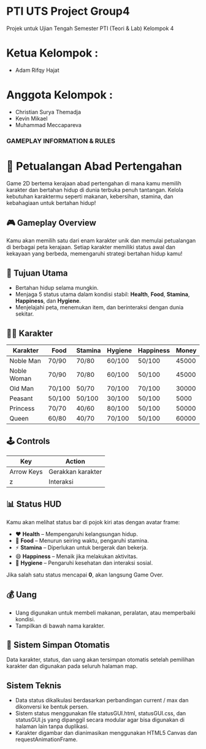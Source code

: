 # PTI UTS Project Group4
 Projek untuk Ujian Tengah Semester PTI (Teori & Lab) Kelompok 4

# Ketua Kelompok : 
- Adam Rifqy Hajat

# Anggota Kelompok :
- Christian Surya Themadja
- Kevin Mikael
- Muhammad Meccapareva

### GAMEPLAY INFORMATION & RULES

# 🏰 Petualangan Abad Pertengahan

Game 2D bertema kerajaan abad pertengahan di mana kamu memilih karakter dan bertahan hidup di dunia terbuka penuh tantangan. Kelola kebutuhan karaktermu seperti makanan, kebersihan, stamina, dan kebahagiaan untuk bertahan hidup!

## 🎮 Gameplay Overview

Kamu akan memilih satu dari enam karakter unik dan memulai petualangan di berbagai peta kerajaan. Setiap karakter memiliki status awal dan kekayaan yang berbeda, memengaruhi strategi bertahan hidup kamu!

## 🎯 Tujuan Utama
- Bertahan hidup selama mungkin.
- Menjaga 5 status utama dalam kondisi stabil: **Health**, **Food**, **Stamina**, **Happiness**, dan **Hygiene**.
- Menjelajahi peta, menemukan item, dan berinteraksi dengan dunia sekitar.

## 🧙‍♂️ Karakter

| Karakter       | Food | Stamina | Hygiene | Happiness | Money |
|----------------|-------|--------|---------|-----------|-------|
| Noble Man      | 70/90 | 70/80  | 60/100  | 50/100    | 45000 |
| Noble Woman    | 70/90 | 70/80  | 60/100  | 50/100    | 45000 |
| Old Man        | 70/100| 50/70  | 70/100  | 70/100    | 30000 |
| Peasant        | 50/100| 50/100 | 30/100  | 50/100    | 5000  |
| Princess       | 70/70 | 40/60  | 80/100  | 50/100    | 50000 |
| Queen          | 60/80 | 40/70  | 70/100  | 50/100    | 60000 |

## 🕹️ Controls

| Key             | Action                  |
|-----------------|-------------------------|
| Arrow Keys      | Gerakkan karakter       |
| z               | Interaksi               |

## 📊 Status HUD

Kamu akan melihat status bar di pojok kiri atas dengan avatar frame:

- ❤️ **Health** – Mempengaruhi kelangsungan hidup.
- 🍗 **Food** – Menurun seiring waktu, pengaruhi stamina.
- ⚡ **Stamina** – Diperlukan untuk bergerak dan bekerja.
- 😄 **Happiness** – Menaik jika melakukan aktivitas.
- 🧼 **Hygiene** – Pengaruhi kesehatan dan interaksi sosial.

Jika salah satu status mencapai **0**, akan langsung Game Over.

## 💰 Uang

- Uang digunakan untuk membeli makanan, peralatan, atau memperbaiki kondisi.
- Tampilkan di bawah nama karakter.

## 🔁 Sistem Simpan Otomatis

Data karakter, status, dan uang akan tersimpan otomatis setelah pemilihan karakter dan digunakan pada seluruh halaman map.

## Sistem Teknis

- Data status dikalkulasi berdasarkan perbandingan current / max dan dikonversi ke bentuk persen.
- Sistem status menggunakan file statusGUI.html, statusGUI.css, dan statusGUI.js yang dipanggil secara modular agar bisa digunakan di halaman lain tanpa duplikasi.
- Karakter digambar dan dianimasikan menggunakan HTML5 Canvas dan requestAnimationFrame.
